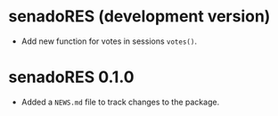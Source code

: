 # senadoRES (development version)

* Add new function for votes in sessions `votes()`.

# senadoRES 0.1.0

* Added a `NEWS.md` file to track changes to the package.
